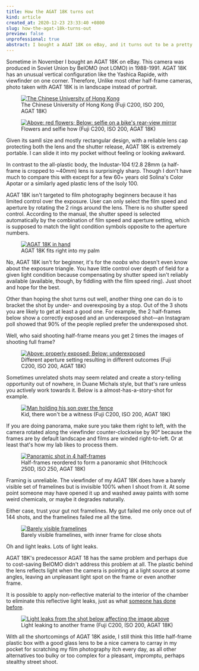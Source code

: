 ```yaml
---
title: How the AGAT 18K turns out
kind: article
created_at: 2020-12-23 23:33:40 +0800
slug: how-the-agat-18k-turns-out
preview: false
unprofessional: true
abstract: I bought a AGAT 18K on eBay, and it turns out to be a pretty nice camera despite a number of flaws
---
```


Sometime in November I bought an AGAT 18K on eBay. This camera was produced in Soviet Union by BelOMO (not LOMO) in 1988-1991. AGAT 18K has an unusual vertical configuration like the Yashica Rapide, with viewfinder on one corner. Therefore,  Unlike most other half-frame cameras, photo taken with AGAT 18K is in landscape instead of portrait.

<figure>
  <a href="5fe34b185322f48420029.jpg" target="_blank">
    <img src="5fe34b185322f48420029.jpg" style="max-width: 100%; max-height: 750px;" alt="The Chinese University of Hong Kong">
  </a>
<figcaption>The Chinese University of Hong Kong (Fuji C200, ISO 200, AGAT 18K)</figcaption>
</figure>

<figure>
  <a href="5fe34b17d79dc48420015.jpg" target="_blank">
    <img src="5fe34b17d79dc48420015.jpg" style="max-width: 100%; max-height: 750px;" alt="Above: red flowers; Below: selfie on a bike's rear-view mirror">
  </a>
<figcaption>Flowers and selfie how (Fuji C200, ISO 200, AGAT 18K)</figcaption>
</figure>

Given its samll size and mostly rectangular design, with a reliable lens cap protecting both the lens and the shutter release, AGAT 18K is extremely portable. I can slide it into my pocket without feeling or looking awkward.

In contrast to the all-plastic body, the Industar-104 f/2.8 28mm (a half-frame is cropped to ~40mm) lens is surprisingly sharp. Though I don't have much to compare this with except for a few 60+ years old Solina's Color Apotar or a similarly aged plastic lens of the Isoly 100.

AGAT 18K isn't targeted to film photography beginners because it has limited control over the exposure. User can only select the film speed and aperture by rotating the 2 rings around the lens. There is no shutter speed control. According to the manual, the shutter speed is selected automatically by the combination of film speed and aperture setting, which is supposed to match the light condition symbols opposite to the aperture numbers.

<figure>
  <a href="5fdc6b0d1170eagat-18k.jpg" target="_blank">
    <img src="5fdc6b0d1170eagat-18k.jpg" style="max-width: 100%; max-height: 500px;" alt="AGAT 18K in hand">
  </a>
<figcaption>AGAT 18K fits right into my palm</figcaption>
</figure>

No, AGAT 18K isn't for beginner, it's for the *noobs* who doesn't even know about the exposure triangle. You have little control over depth of field for a given light condition because compensating by shutter speed isn't reliably available (available, though, by fiddling with the film speed ring). Just shoot and hope for the best.

Other than hoping the shot turns out well, another thing one can do is to bracket the shot by under- and overexposing by a stop. Out of the 3 shots you are likely to get at least a good one. For example, the 2 half-frames below show a correctly exposed and an underexposed shot&mdash;an Instagram poll showed that 90% of the people replied prefer the underexposed shot.

Well, who said shooting half-frame means you get 2 times the images of shooting full frame?

<figure>
  <a href="5fe34fd9be33548420032.jpg" target="_blank">
    <img src="5fe34fd9be33548420032.jpg" style="max-width: 100%; max-height: 750px;" alt="Above: properly exposed; Below: underexposed">
  </a>
<figcaption>Different aperture setting resulting in different outcomes (Fuji C200, ISO 200, AGAT 18K)</figcaption>
</figure>

Sometimes unrelated shots may seem related and create a story-telling opportunity out of nowhere, in Duane Michals style, but that's rare unless you actively work towards it. Below is a almost-has-a-story-shot for example.

<figure>
  <a href="5fe35f0b01f5548420017.jpg" target="_blank">
    <img src="5fe35f0b01f5548420017.jpg" style="max-width: 100%; max-height: 750px;" alt="Man holding his son over the fence">
  </a>
<figcaption>Kid, there won't be a witness (Fuji C200, ISO 200, AGAT 18K)</figcaption>
</figure>

If you are doing panorama, make sure you take them right to left, with the camera rotated along the viewfinder counter-clockwise by 90&deg; because the frames are by default landscape and films are winded right-to-left. Or at least that's how my lab likes to process them.

<figure>
  <a href="5fe35ccfa82b905940018_pano.jpg" target="_blank">
    <img src="5fe35ccfa82b905940018_pano.jpg" style="max-width: 100%; max-height: 750px;" alt="Panoramic shot in 4 half-frames">
  </a>
<figcaption>Half-frames reordered to form a panoramic shot (Hitchcock 250D, ISO 250, AGAT 18K)</figcaption>
</figure>

Framing is unreliable. The viewfinder of my AGAT 18K does have a barely visible set of framelines but is invisible 100% when I shoot from it. At some point someone may have opened it up and washed away paints with some weird chemicals, or maybe it degrades naturally.

Either case, trust your gut not framelines. My gut failed me only once out of 144 shots, and the framelines failed me all the time.

<figure>
  <a href="5fe3603bed08aframeline.jpg" target="_blank">
    <img src="5fe3603bed08aframeline.jpg" style="max-width: 100%; max-height: 750px;" alt="Barely visible framelines">
  </a>
<figcaption>Barely visible framelines, with inner frame for close shots</figcaption>
</figure>

Oh and light leaks. Lots of light leaks.

AGAT 18K's predecessor AGAT 18 has the same problem and perhaps due to cost-saving BelOMO didn't address this problem at all. The plastic behind the lens reflects light when the camera is pointing at a light source at some angles, leaving an unpleasant light spot on the frame or even another frame.

It is possible to apply non-reflective material to the interior of the chamber to eliminate this reflective light leaks, just as what [someone has done before](https://blog.xuite.net/liquormania/wretch/130594167-AGAT+18k+%E5%85%A7%E9%83%A8%E5%8F%8D%E5%B0%84%E9%98%B2%E6%AD%A2%E8%99%95%E7%90%86).

<figure>
  <a href="5fe352caae09448420008.jpg" target="_blank">
    <img src="5fe352caae09448420008.jpg" style="max-width: 100%; max-height: 750px;" alt="Light leaks from the shot below affecting the image above">
  </a>
<figcaption>Light leaking to another frame (Fuji C200, ISO 200, AGAT 18K)</figcaption>
</figure>

With all the shortcomings of AGAT 18K aside, I still think this little half-frame plastic box with a good glass lens to be a nice camera to carray in my pocket for scratching my film photography itch every day, as all other alternatives too bulky or too complex for a pleasant, impromptu, perhaps stealthy street shoot.
